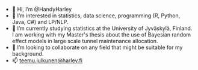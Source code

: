 - 👋 Hi, I’m @HandyHarley
- 👀 I’m interested in statistics, data science, programming (R, Python, Java, C#) and LP/NLP.
- 🌱 I’m currently studying statistics at the University of Jyväskylä, Finland. I am working with my Master's thesis about the use of Bayesian random effect models in large scale tunnel maintenance allocation. 
- 💞️ I’m looking to collaborate on any field that might be suitable for my background.
- 📫 teemu.julkunen@harley.fi

<!---
HandyHarley/HandyHarley is a ✨ special ✨ repository because its `README.md` (this file) appears on your GitHub profile.
You can click the Preview link to take a look at your changes.
--->
